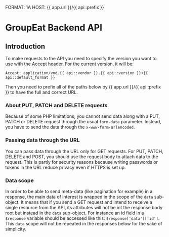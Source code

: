 FORMAT: 1A
HOST: {{ app.url }}/{{ api::prefix }}

# GroupEat Backend API

## Introduction

To make requests to the API you need to specify the version you want to use with the Accept header. For the current version, it will be:

```http
Accept: application/vnd.{{ api::vendor }}.{{ api::version }}+{{ api::default_format }}
```

Then you need to prefix all of the paths below by {{ app.url }}/{{ api::prefix }} to have the full and correct URL.

### About PUT, PATCH and DELETE requests

Because of some PHP limitations, you cannot send data along with a PUT, PATCH or DELETE request through the usual `form-data` parameter. Instead, you have to send the data through the `x-www-form-urlencoded`.

### Passing data through the URL

You can pass data through the URL only for GET requests. For PUT, PATCH, DELETE and POST, you should use the request body to attach data to the request. This is partly for security reasons because writing passwords or tokens in the URL reduce privacy even if HTTPS is set up.

### Data scope

In order to be able to send meta-data (like pagination for example) in a response, the main data of interest is wrapped in the scope of the `data` sub-object. It means that if you send a GET request and intend to receive a single resource from the API, its attributes will not be int the response body root but instead in the `data` sub-object. For instance an id field in a `$response` variable should be accessed like this: `$response['data']['id']`.
This `data` scope will not be repeated in the responses below for the sake of simplicity.
